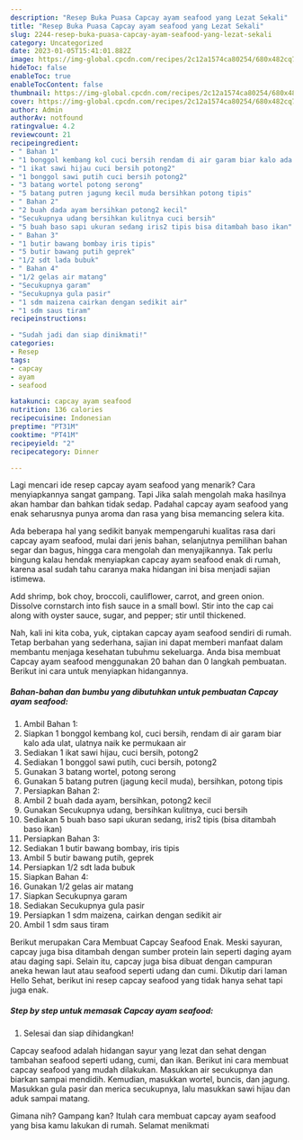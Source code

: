 ```yaml
---
description: "Resep Buka Puasa Capcay ayam seafood yang Lezat Sekali"
title: "Resep Buka Puasa Capcay ayam seafood yang Lezat Sekali"
slug: 2244-resep-buka-puasa-capcay-ayam-seafood-yang-lezat-sekali
category: Uncategorized
date: 2023-01-05T15:41:01.882Z
image: https://img-global.cpcdn.com/recipes/2c12a1574ca80254/680x482cq70/capcay-ayam-seafood-foto-resep-utama.jpg
hideToc: false
enableToc: true
enableTocContent: false
thumbnail: https://img-global.cpcdn.com/recipes/2c12a1574ca80254/680x482cq70/capcay-ayam-seafood-foto-resep-utama.jpg
cover: https://img-global.cpcdn.com/recipes/2c12a1574ca80254/680x482cq70/capcay-ayam-seafood-foto-resep-utama.jpg
author: Admin
authorAv: notfound
ratingvalue: 4.2
reviewcount: 21
recipeingredient:
- " Bahan 1"
- "1 bonggol kembang kol cuci bersih rendam di air garam biar kalo ada ulat ulatnya naik ke permukaan air"
- "1 ikat sawi hijau cuci bersih potong2"
- "1 bonggol sawi putih cuci bersih potong2"
- "3 batang wortel potong serong"
- "5 batang putren jagung kecil muda bersihkan potong tipis"
- " Bahan 2"
- "2 buah dada ayam bersihkan potong2 kecil"
- "Secukupnya udang bersihkan kulitnya cuci bersih"
- "5 buah baso sapi ukuran sedang iris2 tipis bisa ditambah baso ikan"
- " Bahan 3"
- "1 butir bawang bombay iris tipis"
- "5 butir bawang putih geprek"
- "1/2 sdt lada bubuk"
- " Bahan 4"
- "1/2 gelas air matang"
- "Secukupnya garam"
- "Secukupnya gula pasir"
- "1 sdm maizena cairkan dengan sedikit air"
- "1 sdm saus tiram"
recipeinstructions:

- "Sudah jadi dan siap dinikmati!"
categories:
- Resep
tags:
- capcay
- ayam
- seafood

katakunci: capcay ayam seafood 
nutrition: 136 calories
recipecuisine: Indonesian
preptime: "PT31M"
cooktime: "PT41M"
recipeyield: "2"
recipecategory: Dinner

---
```



Lagi mencari ide resep capcay ayam seafood yang menarik? Cara menyiapkannya sangat gampang. Tapi Jika salah mengolah maka hasilnya akan hambar dan bahkan tidak sedap. Padahal capcay ayam seafood yang enak seharusnya punya aroma dan rasa yang bisa memancing selera kita.


Ada beberapa hal yang sedikit banyak mempengaruhi kualitas rasa dari capcay ayam seafood, mulai dari jenis bahan, selanjutnya pemilihan bahan segar dan bagus, hingga cara mengolah dan menyajikannya. Tak perlu bingung kalau hendak menyiapkan capcay ayam seafood enak di rumah, karena asal sudah tahu caranya maka hidangan ini bisa menjadi sajian istimewa.

Add shrimp, bok choy, broccoli, cauliflower, carrot, and green onion. Dissolve cornstarch into fish sauce in a small bowl. Stir into the cap cai along with oyster sauce, sugar, and pepper; stir until thickened.


Nah, kali ini kita coba, yuk, ciptakan capcay ayam seafood sendiri di rumah. Tetap berbahan yang sederhana, sajian ini dapat memberi manfaat dalam membantu menjaga kesehatan tubuhmu sekeluarga. Anda bisa membuat Capcay ayam seafood menggunakan 20 bahan dan 0 langkah pembuatan. Berikut ini cara untuk menyiapkan hidangannya.

<!--inarticleads1-->

##### Bahan-bahan dan bumbu yang dibutuhkan untuk pembuatan Capcay ayam seafood:

1. Ambil  Bahan 1:
1. Siapkan 1 bonggol kembang kol, cuci bersih, rendam di air garam biar kalo ada ulat, ulatnya naik ke permukaan air
1. Sediakan 1 ikat sawi hijau, cuci bersih, potong2
1. Sediakan 1 bonggol sawi putih, cuci bersih, potong2
1. Gunakan 3 batang wortel, potong serong
1. Gunakan 5 batang putren (jagung kecil muda), bersihkan, potong tipis
1. Persiapkan  Bahan 2:
1. Ambil 2 buah dada ayam, bersihkan, potong2 kecil
1. Gunakan Secukupnya udang, bersihkan kulitnya, cuci bersih
1. Sediakan 5 buah baso sapi ukuran sedang, iris2 tipis (bisa ditambah baso ikan)
1. Persiapkan  Bahan 3:
1. Sediakan 1 butir bawang bombay, iris tipis
1. Ambil 5 butir bawang putih, geprek
1. Persiapkan 1/2 sdt lada bubuk
1. Siapkan  Bahan 4:
1. Gunakan 1/2 gelas air matang
1. Siapkan Secukupnya garam
1. Sediakan Secukupnya gula pasir
1. Persiapkan 1 sdm maizena, cairkan dengan sedikit air
1. Ambil 1 sdm saus tiram


Berikut merupakan Cara Membuat Capcay Seafood Enak. Meski sayuran, capcay juga bisa ditambah dengan sumber protein lain seperti daging ayam atau daging sapi. Selain itu, capcay juga bisa dibuat dengan campuran aneka hewan laut atau seafood seperti udang dan cumi. Dikutip dari laman Hello Sehat, berikut ini resep capcay seafood yang tidak hanya sehat tapi juga enak. 

<!--inarticleads2-->

##### Step by step untuk memasak Capcay ayam seafood:


1. Selesai dan siap dihidangkan!

Capcay seafood adalah hidangan sayur yang lezat dan sehat dengan tambahan seafood seperti udang, cumi, dan ikan. Berikut ini cara membuat capcay seafood yang mudah dilakukan. Masukkan air secukupnya dan biarkan sampai mendidih. Kemudian, masukkan wortel, buncis, dan jagung. Masukkan gula pasir dan merica secukupnya, lalu masukkan sawi hijau dan aduk sampai matang. 

Gimana nih? Gampang kan? Itulah cara membuat capcay ayam seafood yang bisa kamu lakukan di rumah. Selamat menikmati
